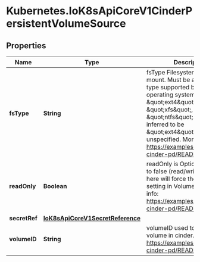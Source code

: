 # Kubernetes.IoK8sApiCoreV1CinderPersistentVolumeSource

## Properties

Name | Type | Description | Notes
------------ | ------------- | ------------- | -------------
**fsType** | **String** | fsType Filesystem type to mount. Must be a filesystem type supported by the host operating system. Examples: \&quot;ext4\&quot;, \&quot;xfs\&quot;, \&quot;ntfs\&quot;. Implicitly inferred to be \&quot;ext4\&quot; if unspecified. More info: https://examples.k8s.io/mysql-cinder-pd/README.md | [optional] 
**readOnly** | **Boolean** | readOnly is Optional: Defaults to false (read/write). ReadOnly here will force the ReadOnly setting in VolumeMounts. More info: https://examples.k8s.io/mysql-cinder-pd/README.md | [optional] 
**secretRef** | [**IoK8sApiCoreV1SecretReference**](IoK8sApiCoreV1SecretReference.md) |  | [optional] 
**volumeID** | **String** | volumeID used to identify the volume in cinder. More info: https://examples.k8s.io/mysql-cinder-pd/README.md | 


